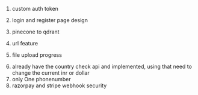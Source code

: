 1. custom auth token
2. login and register page design

3. pinecone to qdrant
4. url feature
5. file upload progress
<!-- final -->
6. already have the country check api and implemented, using that need to change the current inr or dollar
7. only One phonenumber
8. razorpay and stripe webhook security
   <!-- 6. intimate after payment success or failure -->
   <!-- 7. intimate after cancel payment -->
      <!-- 6. if subscribed we need to update the localstorage plan : '' -->
      <!-- 8. different logic, using expiry date, every time checking the subscription id , create error
         {
         statusCode: 429,
         error: { description: 'Too many requests', code: 'BAD_REQUEST_ERROR' }
         } -->
   <!-- 2. we only check user.isStripe not user.isRazorpay in upload controller -->
   <!-- 3. cancel subscription for razorpay -->
   <!-- 2. maximumPage check -->
   <!-- 3. multiple format docs , epub and url  -->
   <!-- 3. query check -->
   <!-- 2. account page for subscription view, cancel -->
